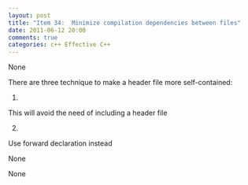 ```yaml
---
layout: post
title: "Item 34:  Minimize compilation dependencies between files"
date: 2011-06-12 20:00
comments: true
categories: c++ Effective C++
---
```


None


There are three technique to make a header file more self-contained:


1. 


This will avoid the need of including a header file


2. 


Use forward declaration instead


None


None

